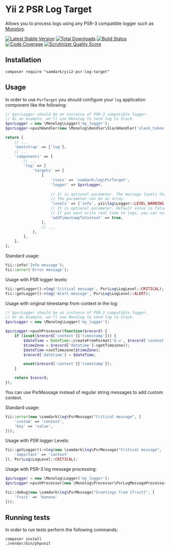 # Yii 2 PSR Log Target

Allows you to process logs using any PSR-3 compatible logger such as [Monolog](https://github.com/Seldaek/monolog).


[![Latest Stable Version](https://poser.pugx.org/samdark/yii2-psr-log-target/v/stable.png)](https://packagist.org/packages/samdark/yii2-psr-log-target)
[![Total Downloads](https://poser.pugx.org/samdark/yii2-psr-log-target/downloads.png)](https://packagist.org/packages/samdark/yii2-psr-log-target)
[![Build Status](https://github.com/samdark/yii2-psr-log-target/workflows/build/badge.svg)](https://github.com/samdark/yii2-psr-log-target/actions?query=workflow%3Abuild)
[![Code Coverage](https://scrutinizer-ci.com/g/samdark/yii2-psr-log-target/badges/coverage.png?s=31d80f1036099e9d6a3e4d7738f6b000b3c3d10e)](https://scrutinizer-ci.com/g/samdark/yii2-psr-log-target)
[![Scrutinizer Quality Score](https://scrutinizer-ci.com/g/samdark/yii2-psr-log-target/badges/quality-score.png?s=b1074a1ff6d0b214d54fa5ab7abbb90fc092471d)](https://scrutinizer-ci.com/g/samdark/yii2-psr-log-target/)

## Installation

```
composer require "samdark/yii2-psr-log-target"
```

## Usage

In order to use `PsrTarget` you should configure your `log` application component like the following:  

```php
// $psrLogger should be an instance of PSR-3 compatible logger.
// As an example, we'll use Monolog to send log to Slack.
$psrLogger = new \Monolog\Logger('my_logger');
$psrLogger->pushHandler(new \Monolog\Handler\SlackHandler('slack_token', 'logs', null, true, null, \Monolog\Logger::DEBUG));

return [
    // ...
    'bootstrap' => ['log'],    
    // ...    
    'components' => [
        // ...        
        'log' => [
            'targets' => [
                [
                    'class' => 'samdark\log\PsrTarget',
                    'logger' => $psrLogger,
                    
                    // It is optional parameter. The message levels that this target is interested in.
                    // The parameter can be an array.
                    'levels' => ['info', yii\log\Logger::LEVEL_WARNING, Psr\Log\LogLevel::CRITICAL],
                    // It is optional parameter. Default value is false. If you use Yii log buffering, you see buffer write time, and not real timestamp.
                    // If you want write real time to logs, you can set addTimestampToContext as true and use timestamp from log event context.
                    'addTimestampToContext' => true,
                ],
                // ...
            ],
        ],
    ],
];
```

Standard usage:

```php
Yii::info('Info message');
Yii::error('Error message');
```

Usage with PSR logger levels:

```php
Yii::getLogger()->log('Critical message', Psr\Log\LogLevel::CRITICAL);
Yii::getLogger()->log('Alert message', Psr\Log\LogLevel::ALERT);
```

Usage with original timestamp from context in the log:

```php
// $psrLogger should be an instance of PSR-3 compatible logger.
// As an example, we'll use Monolog to send log to Slack.
$psrLogger = new \Monolog\Logger('my_logger');

$psrLogger->pushProcessor(function($record) {
    if (isset($record['context']['timestamp'])) {
        $dateTime = DateTime::createFromFormat('U.u', $record['context']['timestamp']);
        $timeZone = $record['datetime']->getTimezone();
        $dateTime->setTimezone($timeZone);
        $record['datetime'] = $dateTime;

        unset($record['context']['timestamp']);
    }

    return $record;
});
```

You can use PsrMessage instead of regular string messages to add custom context.

Standard usage:

```php
Yii::error(new \samdark\log\PsrMessage("Critical message", [
    'custom' => 'context',
    'key' => 'value',
]));
```

Usage with PSR logger Levels:

```php
Yii::getLogger()->log(new \samdark\log\PsrMessage("Critical message", [
    'important' => 'context'
]), Psr\Log\LogLevel::CRITICAL);
```

Usage with PSR-3 log message processing:
```php
$psrLogger = new \Monolog\Logger('my_logger');
$psrLogger->pushProcessor(new \Monolog\Processor\PsrLogMessageProcessor());
```

```php
Yii::debug(new \samdark\log\PsrMessage("Greetings from {fruit}", [
    'fruit' => 'banana'
]));
```

## Running tests

In order to run tests perform the following commands:

```
composer install
./vendor/bin/phpunit
```
